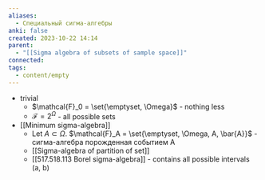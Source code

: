 ```yaml
---
aliases:
  - Специальный сигма-алгебры
anki: false
created: 2023-10-22 14:14
parent:
  - "[[Sigma algebra of subsets of sample space]]"
connected: 
tags:
  - content/empty
---
```

- trivial
    - $\mathcal{F}_0 = \set{\emptyset, \Omega}$ - nothing less
    - $\mathcal{F} = 2^{\Omega}$ - all possible sets
- [[Minimum sigma-algebra]]
    - Let $A \subset \Omega$.   $\mathcal{F}_A = \set{\emptyset, \Omega, A, \bar{A}}$ - сигма-алгебра порожденная событием А
    - [[Sigma-algebra of partition of set]]
    - [[517.518.113 Borel sigma-algebra]] - contains all possible intervals (a, b)



